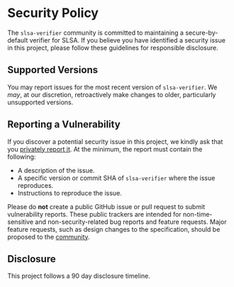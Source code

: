 # Security Policy

The `slsa-verifier` community is committed to maintaining a secure-by-default verifier for SLSA.
If you believe you have identified a security issue in this project, please follow these guidelines for responsible disclosure.

## Supported Versions

You may report issues for the most recent version of `slsa-verifier`. We _may_, at our discretion, retroactively make changes to older, particularly unsupported versions.

## Reporting a Vulnerability

If you discover a potential security issue in this project, we kindly ask that you [privately report it](https://docs.github.com/en/code-security/security-advisories/guidance-on-reporting-and-writing-information-about-vulnerabilities/privately-reporting-a-security-vulnerability). At the minimum, the report must contain the following:

* A description of the issue.
* A specific version or commit SHA of `slsa-verifier` where the issue reproduces.
* Instructions to reproduce the issue.

Please do **not** create a public GitHub issue or pull request to submit vulnerability reports. These public trackers are intended for non-time-sensitive and non-security-related bug reports and feature requests. Major feature requests, such as design changes to the specification, should be proposed to the [community](https://slsa.dev/community).

## Disclosure

This project follows a 90 day disclosure timeline.
